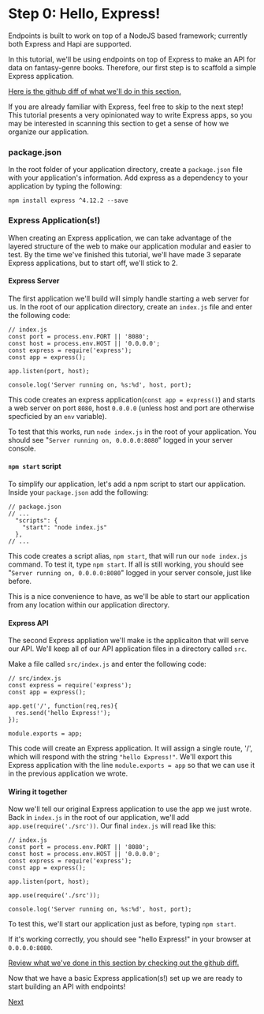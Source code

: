# Step 0: Hello, Express!

Endpoints is built to work on top of a NodeJS based framework; currently
both Express and Hapi are supported.

In this tutorial, we'll be using endpoints on top of Express to make an
API for data on fantasy-genre books. Therefore, our first step is to
scaffold a simple Express application.

[Here is the github diff of what we'll do in this section.](https://github.com/endpoints/tutorial/commit/7249ed4786fe6220ad439bec1bbbb98faec9697b)

If you are already familiar with Express, feel free to skip to the next
step! This tutorial presents a very opinionated way to write Express 
apps, so you may be interested in scanning this section to get a sense
of how we organize our application.

### package.json

In the root folder of your application directory, create a `package.json`
file with your application's information. Add express as a dependency to
your application by typing the following:

`npm install express ^4.12.2 --save`

### Express Application(s!)

When creating an Express application, we can take advantage of the layered
structure of the web to make our application modular and easier to test.
By the time we've finished this tutorial, we'll have made 3 separate 
Express applications, but to start off, we'll stick to 2.

#### Express Server

The first application we'll build will simply handle starting a web server
for us. In the root of our application directory, create an `index.js` file
and enter the following code:


    // index.js
    const port = process.env.PORT || '8080';
    const host = process.env.HOST || '0.0.0.0';
    const express = require('express');
    const app = express();

    app.listen(port, host);

    console.log('Server running on, %s:%d', host, port);


This code creates an express application(`const app = express()`) and 
starts a web server on port `8080`, host `0.0.0.0` (unless host and port
are otherwise specficied by an `env` variable). 

To test that this works, run `node index.js` in the root of your application.
You should see "`Server running on, 0.0.0.0:8080`" logged in your server 
console.

#### `npm start` script

To simplify our application, let's add a npm script to start our application.
Inside your `package.json` add the following:


    // package.json
    // ...
      "scripts": {
        "start": "node index.js"
      },
    // ...


This code creates a script alias, `npm start`, that will run our `node index.js`
command. To test it, type `npm start`. If all is still working, you should see
"`Server running on, 0.0.0.0:8080`" logged in your server console, just like
before.

This is a nice convenience to have, as we'll be able to start our application
from any location within our application directory.

#### Express API

The second Express appliation we'll make is the applicaiton that will serve
our API. We'll keep all of our API application files in a directory called 
`src`.

Make a file called `src/index.js` and enter the following code:


    // src/index.js
    const express = require('express');
    const app = express();

    app.get('/', function(req,res){
      res.send('hello Express!');
    });

    module.exports = app;


This code will create an Express application. It will assign a single route,
'/', which will respond with the string `"hello Express!"`. We'll export this
Express application with the line `module.exports = app` so that we can use
it in the previous application we wrote.

#### Wiring it together

Now we'll tell our original Express application to use the app we just wrote.
Back in `index.js` in the root of our application, we'll add
`app.use(require('./src'))`. Our final `index.js` will read like this:


    // index.js
    const port = process.env.PORT || '8080';
    const host = process.env.HOST || '0.0.0.0';
    const express = require('express');
    const app = express();

    app.listen(port, host);

    app.use(require('./src'));

    console.log('Server running on, %s:%d', host, port);


To test this, we'll start our application just as before, typing `npm start`.

If it's working correctly, you should see "hello Express!" in your browser at
`0.0.0.0:8080`.


[Review what we've done in this section by checking out the github diff.](https://github.com/endpoints/tutorial/commit/7249ed4786fe6220ad439bec1bbbb98faec9697b)

Now that we have a basic Express application(s!) set up we are ready to start
building an API with endpoints!

[Next](/tutorial/step-1)
